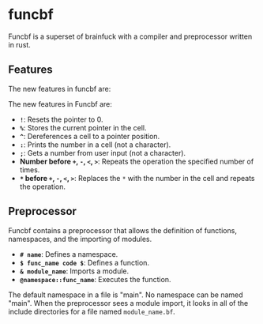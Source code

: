 # funcbf
Funcbf is a superset of brainfuck with a compiler and preprocessor written in rust.

## Features
The new features in funcbf are:

The new features in Funcbf are:

- **`!`**: Resets the pointer to 0.
- **`%`**: Stores the current pointer in the cell.
- **`^`**: Dereferences a cell to a pointer position.
- **`:`**: Prints the number in a cell (not a character).
- **`;`**: Gets a number from user input (not a character).
- **Number before `+`, `-`, `<`, `>`**: Repeats the operation the specified number of times.
- **`*` before `+`, `-`, `<`, `>`**: Replaces the `*` with the number in the cell and repeats the operation.

## Preprocessor

Funcbf contains a preprocessor that allows the definition of functions, namespaces, and the importing of modules.

- **`# name`**: Defines a namespace.
- **`$ func_name code $`**: Defines a function.
- **`& module_name`**: Imports a module.
- **`@namespace::func_name`**: Executes the function.

The default namespace in a file is "main". No namespace can be named "main". When the preprocessor sees a module import, it looks in all of the include directories for a file named `module_name.bf`.


